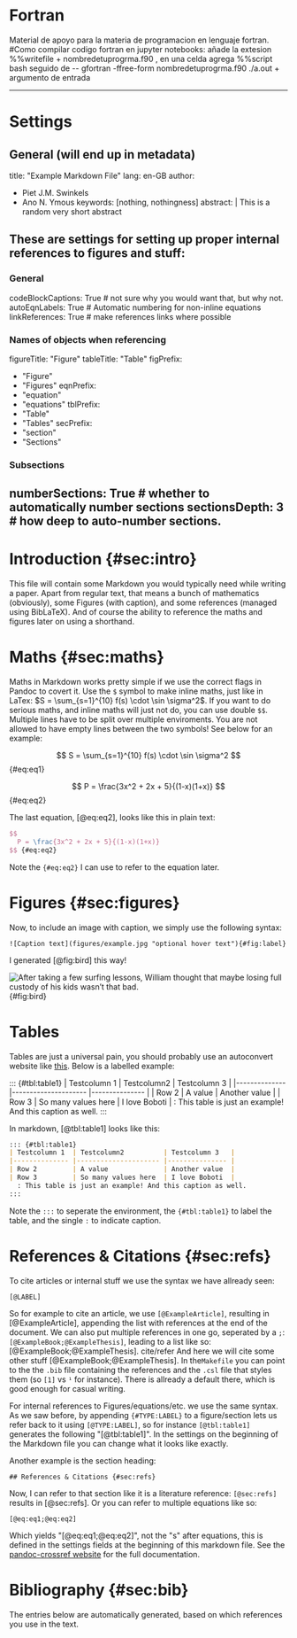 # Fortran
Material de apoyo para la materia de programacion en lenguaje fortran.
#Como compilar codigo fortran en jupyter notebooks: 
añade la extesion %%writefile + nombredetuprogrma.f90 , en una celda agrega %%script bash
seguido de  -- gfortran -ffree-form  nombredetuprogrma.f90 ./a.out + argumento de entrada


---
# Settings
## General (will end up in metadata)
title: "Example Markdown File"
lang: en-GB
author:
- Piet J.M. Swinkels
- Ano N. Ymous
keywords: [nothing, nothingness]
abstract: |
  This is a random very short abstract
## These are settings for setting up proper internal references to figures and stuff:
### General
codeBlockCaptions: True # not sure why you would want that, but why not.
autoEqnLabels: True     # Automatic numbering for non-inline equations
linkReferences: True    # make references links where possible
### Names of objects when referencing
figureTitle: "Figure"
tableTitle: "Table"
figPrefix: 
  - "Figure"
  - "Figures"
eqnPrefix: 
  - "equation"
  - "equations"
tblPrefix: 
  - "Table"
  - "Tables"
secPrefix: 
  - "section"
  - "Sections"
### Subsections
numberSections: True  # whether to automatically number sections
sectionsDepth: 3      # how deep to auto-number sections.
---
# Introduction {#sec:intro}

This file will contain some Markdown you would typically need while writing a paper. Apart from regular text, that means a bunch of mathematics (obviously), some Figures (with caption), and some references (managed using BibLaTeX). And of course the ability to reference the maths and figures later on using a shorthand.

# Maths {#sec:maths}

Maths in Markdown works pretty simple if we use the correct flags in Pandoc to covert it. Use the `$` symbol to make inline maths, just like in LaTex: $S = \sum_{s=1}^{10} f(s) \cdot \sin \sigma^2$. If you want to do serious maths, and inline maths will just not do, you can use double `$$`. Multiple lines have to be split over multiple enviroments. You are not allowed to have empty lines between the two symbols! See below for an example:

$$
  S = \sum_{s=1}^{10} f(s) \cdot \sin \sigma^2
$$ {#eq:eq1}

$$
  P = \frac{3x^2 + 2x + 5}{(1-x)(1+x)}
$$ {#eq:eq2}

The last equation, [@eq:eq2], looks like this in plain text:

``` latex
$$
  P = \frac{3x^2 + 2x + 5}{(1-x)(1+x)}
$$ {#eq:eq2}
```

Note the `{#eq:eq2}` I can use to refer to the equation later.

# Figures {#sec:figures}

Now, to include an image with caption, we simply use the following syntax:

`![Caption text](figures/example.jpg "optional hover text"){#fig:label}`

I generated [@fig:bird] this way!

![After taking a few surfing lessons, William thought that maybe losing full custody of his kids wasn’t that bad.](figures/surfbird.jpg "After taking a few surfing lessons, William thought that maybe losing full custody of his kids wasn’t that bad."){#fig:bird}

# Tables

Tables are just a universal pain, you should probably use an autoconvert website like [this](www.tablesgenerator.com). Below is a labelled example:

::: {#tbl:table1}
| Testcolumn 1  | Testcolumn2          | Testcolumn 3   |
|-------------- |--------------------- |--------------- |
| Row 2         | A value              | Another value  |
| Row 3         | So many values here  | I love Boboti  |
  : This table is just an example! And this caption as well.
:::

In markdown, [@tbl:table1] looks like this:

``` markdown
::: {#tbl:table1}
| Testcolumn 1  | Testcolumn2          | Testcolumn 3   |
|-------------- |--------------------- |--------------- |
| Row 2         | A value              | Another value  |
| Row 3         | So many values here  | I love Boboti  |
  : This table is just an example! And this caption as well.
:::
```

Note the `:::` to seperate the environment, the `{#tbl:table1}` to label the table, and the single `:` to indicate caption.


# References & Citations {#sec:refs}

To cite articles or internal stuff we use the syntax we have allready seen:

`[@LABEL]`

So for example to cite an article, we use `[@ExampleArticle]`, resulting in [@ExampleArticle], appending the list with references at the end of the document. We can also put multiple references in one go, seperated by a `;`: `[@ExampleBook;@ExampleThesis]`, leading to a list like so: [@ExampleBook;@ExampleThesis]. cite/refer And here we will cite some other stuff [@ExampleBook;@ExampleThesis]. In the`Makefile` you can point to the the `.bib` file containing the references and the `.csl` file that styles them (so `[1]` vs `¹` for instance). There is allready a default there, which is good enough for casual writing.

For internal references to Figures/equations/etc. we use the same syntax. As we saw before, by appending `{#TYPE:LABEL}` to a figure/section lets us refer back to it using
`[@TYPE:LABEL]`, so for instance `[@tbl:table1]` generates the following "[@tbl:table1]". In the settings on the beginning of the Markdown file you can change what it looks like exactly.

Another example is the section heading:

`## References & Citations {#sec:refs}`

Now, I can refer to that section like it is a literature reference: `[@sec:refs]` results in [@sec:refs]. Or you can refer to multiple equations like so:

`[@eq:eq1;@eq:eq2]`

Which yields "[@eq:eq1;@eq:eq2]", not the "s" after equations, this is defined in the settings fields at the beginning of this markdown file. See the [pandoc-crossref website](https://lierdakil.github.io/pandoc-crossref) for the full documentation.

# Bibliography {#sec:bib}

The entries below are automatically generated, based on which references you use in the text.

